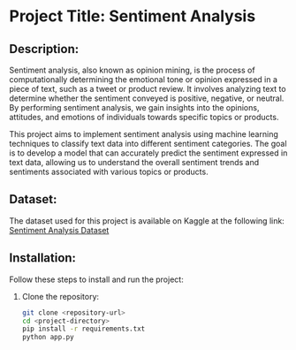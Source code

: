 # Project Title: Sentiment Analysis

## Description:
Sentiment analysis, also known as opinion mining, is the process of computationally determining the emotional tone or opinion expressed in a piece of text, such as a tweet or product review. It involves analyzing text to determine whether the sentiment conveyed is positive, negative, or neutral. By performing sentiment analysis, we gain insights into the opinions, attitudes, and emotions of individuals towards specific topics or products.

This project aims to implement sentiment analysis using machine learning techniques to classify text data into different sentiment categories. The goal is to develop a model that can accurately predict the sentiment expressed in text data, allowing us to understand the overall sentiment trends and sentiments associated with various topics or products.

## Dataset:
The dataset used for this project is available on Kaggle at the following link:
[Sentiment Analysis Dataset](https://www.kaggle.com/datasets/abhi8923shriv/sentiment-analysis-dataset)

## Installation:
Follow these steps to install and run the project:

1. Clone the repository:
   ```bash
   git clone <repository-url>
   cd <project-directory>
   pip install -r requirements.txt
   python app.py


